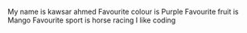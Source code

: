 My name is kawsar ahmed
Favourite colour is Purple
Favourite fruit is Mango
Favourite sport is horse racing
I like coding